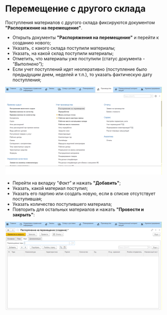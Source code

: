 # Перемещение с другого склада


Поступления материалов с другого склада фиксируются документом
**"Распоряжение на перемещение"**.

-   Открыть документы **"Распоряжения на перемещение"** и перейти к созданию
    нового;
-   Указать, с какого склада поступили материалы;
-   Указать, на какой склад поступили материалы;
-   Отметить, что материалы уже поступили (статус документа - *"Выполнено"*);
-   Если учет поступлений идет неоперативно (поступление было предыдущим
    днем, неделей и т.п.), то указать фактическую дату поступления;

![](MovingWithWarehouse.assets/1.gif)

-   Перейти на вкладку *"Факт"* и нажать **"Добавить"**;
-   Указать, какой материал поступил;
-   Указать его партию или создать новую, если в списке отсутствует поступившая;
-   Указать количество поступившего материала;
-   Повторить для остальных материалов и нажать **"Провести и закрыть"**:

![](MovingWithWarehouse.assets/2.gif)

